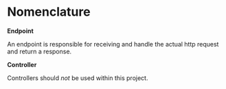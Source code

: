 
# Nomenclature

**Endpoint**

An endpoint is responsible for receiving and handle the actual http request and return a response.

**Controller**

Controllers should *not* be used within this project.
